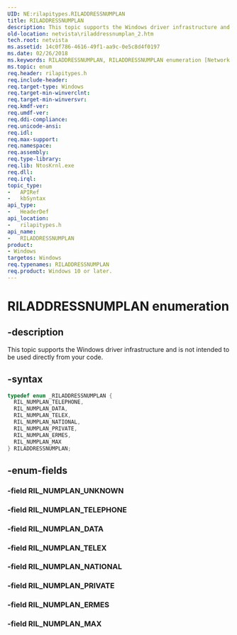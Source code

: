 ```yaml
---
UID: NE:rilapitypes.RILADDRESSNUMPLAN
title: RILADDRESSNUMPLAN
description: This topic supports the Windows driver infrastructure and is not intended to be used directly from your code.
old-location: netvista\riladdressnumplan_2.htm
tech.root: netvista
ms.assetid: 14c0f786-4616-49f1-aa9c-0e5c8d4f0197
ms.date: 02/26/2018
ms.keywords: RILADDRESSNUMPLAN, RILADDRESSNUMPLAN enumeration [Network Drivers Starting with Windows Vista], RIL_NUMPLAN_DATA, RIL_NUMPLAN_ERMES, RIL_NUMPLAN_MAX, RIL_NUMPLAN_NATIONAL, RIL_NUMPLAN_PRIVATE, RIL_NUMPLAN_TELEPHONE, RIL_NUMPLAN_TELEX, netvista.riladdressnumplan_2, rilapitypes/RILADDRESSNUMPLAN, rilapitypes/RIL_NUMPLAN_DATA, rilapitypes/RIL_NUMPLAN_ERMES, rilapitypes/RIL_NUMPLAN_MAX, rilapitypes/RIL_NUMPLAN_NATIONAL, rilapitypes/RIL_NUMPLAN_PRIVATE, rilapitypes/RIL_NUMPLAN_TELEPHONE, rilapitypes/RIL_NUMPLAN_TELEX
ms.topic: enum
req.header: rilapitypes.h
req.include-header:
req.target-type: Windows
req.target-min-winverclnt:
req.target-min-winversvr:
req.kmdf-ver:
req.umdf-ver:
req.ddi-compliance:
req.unicode-ansi:
req.idl:
req.max-support:
req.namespace:
req.assembly:
req.type-library:
req.lib: NtosKrnl.exe
req.dll:
req.irql:
topic_type:
-	APIRef
-	kbSyntax
api_type:
-	HeaderDef
api_location:
-	rilapitypes.h
api_name:
-	RILADDRESSNUMPLAN
product:
- Windows
targetos: Windows
req.typenames: RILADDRESSNUMPLAN
req.product: Windows 10 or later.
---
```


# RILADDRESSNUMPLAN enumeration


## -description


This topic supports the Windows driver infrastructure and is not intended to be used directly from your code.


## -syntax


```cpp
typedef enum _RILADDRESSNUMPLAN {
  RIL_NUMPLAN_TELEPHONE,
  RIL_NUMPLAN_DATA,
  RIL_NUMPLAN_TELEX,
  RIL_NUMPLAN_NATIONAL,
  RIL_NUMPLAN_PRIVATE,
  RIL_NUMPLAN_ERMES,
  RIL_NUMPLAN_MAX
} RILADDRESSNUMPLAN;
```


## -enum-fields




### -field RIL_NUMPLAN_UNKNOWN


### -field RIL_NUMPLAN_TELEPHONE


### -field RIL_NUMPLAN_DATA


### -field RIL_NUMPLAN_TELEX


### -field RIL_NUMPLAN_NATIONAL


### -field RIL_NUMPLAN_PRIVATE


### -field RIL_NUMPLAN_ERMES


### -field RIL_NUMPLAN_MAX

